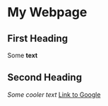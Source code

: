 # My Webpage
## First Heading
Some **text** 
## Second Heading 
*Some cooler text*
[Link to Google](www.google.com)

